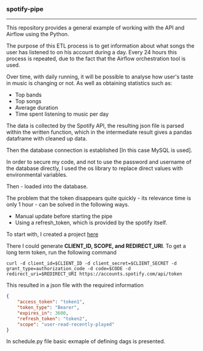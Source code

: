 ### spotify-pipe
*****
This repository provides a general example of working with the API and Airflow using the Python. 

The purpose of this ETL process is to get information about what songs the user has listened to on his account during a day. 
Every 24 hours this process is repeated, due to the fact that the Airflow orchestration tool is used.  

Over time, with daily running, it will be possible to analyse how user's taste in music is changing or not. 
As well as obtaining statistics such as: 
- Top bands
- Top songs 
- Average duration
- Time spent listening to music per day

The data is collected by the Spotify API, 
the resulting json file is parsed within the written function, 
which in the intermediate result gives a pandas dataframe with cleaned up data. 

Then the database connection is established [In this case MySQL is used]. 

In order to secure my code, and not to use the password and username of the database directly, 
I used the os library to replace direct values with environmental variables.

Then - loaded into the database.

The problem that the token disappears quite quickly - its relevance time is only 1 hour - can be solved in the following ways. 
  - Manual update before starting the pipe
  - Using a refresh_token, which is provided by the spotify itself. 

To start with, I created a project [here](https://developer.spotify.com/dashboard/applications)

There I could generate **CLIENT_ID, SCOPE, and REDIRECT_URI**. 
To get a long term token, run the following command 
``` console
curl -d client_id=$CLIENT_ID -d client_secret=$CLIENT_SECRET -d grant_type=authorization_code -d code=$CODE -d redirect_uri=$REDIRECT_URI https://accounts.spotify.com/api/token
```

This resulted in a json file with the required information
```json
{
    "access_token": "token1",
    "token_type": "Bearer",
    "expires_in": 3600,
    "refresh_token": "token2",
    "scope": "user-read-recently-played"
}
```

In schedule.py file basic exmaple of defining dags is presented. 


